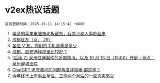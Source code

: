 # v2ex热议话题

`最后更新时间：2025-10-11 14:15:42 +0800`

1. [申请的苹果电脑被老板截胡，我差点和人事吵起来](https://www.v2ex.com/t/1164285)
1. [成都征友（女， 29）](https://www.v2ex.com/t/1164393)
1. [各位 V 友，你们的手机流量是多少](https://www.v2ex.com/t/1164179)
1. [成都、西安选择那里比较好？](https://www.v2ex.com/t/1164189)
1. [[后续 2] 泉州联通案件的近期情况，以及 10 月 13 日（15:00）开庭｜地点：泉州鲤城法院](https://www.v2ex.com/t/1164270)
1. [ChatGPT
老夸我问的问题角度非常棒,都这样？](https://www.v2ex.com/t/1164222)
1. [今年终于上岸事业单位，工作两个月后的一些真实感受](https://www.v2ex.com/t/1164420)

